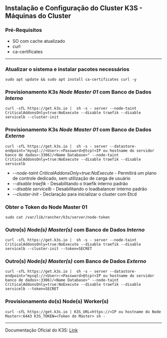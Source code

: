 ## **Instalação e Configuração do Cluster K3S - Máquinas do Cluster**

### Pré-Requisitos

- SO com cache atualizado
- curl
- ca-certificates

---
### Atualizar o sistema e instalar pacotes necessários

```shell
sudo apt update && sudo apt install ca-certificates curl -y
```

### Provisionamento K3s ***Node Master 01*** com Banco de Dados ***Interno***

```shell
curl -sfL https://get.k3s.io |  sh -s - server --node-taint CriticalAddonsOnly=true:NoExecute --disable traefik --disable servicelb --cluster-init
```

### Provisionamento K3s ***Node Master 01*** com Banco de Dados ***Externo***

```shell
curl -sfL https://get.k3s.io |  sh -s - server --datastore-endpoint="mysql://<User>:<Password>@tcp(<IP ou hostname do servidor banco de dados>:3306)/<Name Database>" --node-taint CriticalAddonsOnly=true:NoExecute --disable traefik --disable servicelb
```

- _--node-taint CriticalAddonsOnly=true:NoExecute_ - Permitirá um plano de controle dedicado, sem utilização de carga de usuário
- _--disable traefik_ - Desabilitando o traefik interno padrão
- _--disable servicelb_ - Desabilitando o loadbalancer interno padrão
- _--cluster-init_ - Declaração para inicializar o cluster com Etcd

### Obter o Token do **Node Master 01**

```shell
sudo cat /var/lib/rancher/k3s/server/node-token
```

### Outro(s) ***Node(s) Master(s)*** com Banco de Dados ***Interno***

```shell
curl -sfL https://get.k3s.io |  sh -s - server --node-taint CriticalAddonsOnly=true:NoExecute --disable traefik --disable servicelb --cluster-init --token=SECRET
```

### Outro(s) ***Node(s) Master(s)*** com Banco de Dados ***Externo***

```shell
curl -sfL https://get.k3s.io |  sh -s - server --datastore-endpoint="mysql://<User>:<Password>@tcp(<IP ou hostname do servidor banco de dados>:3306)/<Name Database>" --node-taint CriticalAddonsOnly=true:NoExecute --disable traefik --disable servicelb --token=SECRET
```

### Provisionamento do(s) **Node(s) Worker(s)**

```shell
curl -sfL https://get.k3s.io | K3S_URL=https://<IP ou hostname do Node Master>:6443 K3S_TOKEN=<Token do Master> sh -
```

---

Documentação Oficial do K3S: [Link](https://docs.k3s.io/)
